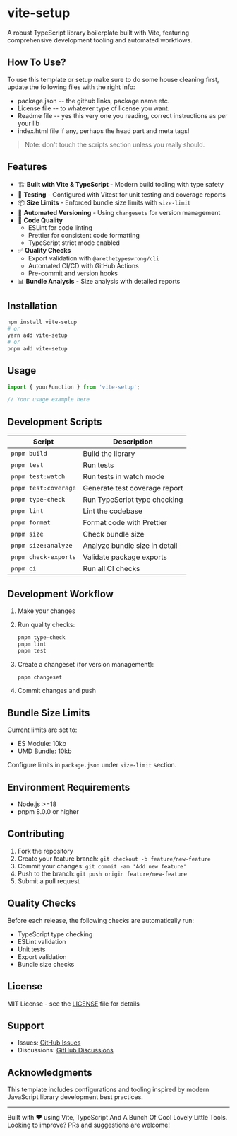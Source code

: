 # vite-setup

A robust TypeScript library boilerplate built with Vite, featuring comprehensive development tooling and automated workflows.

## How To Use?

To use this template or setup make sure to do some house cleaning first, update the following files with the right info:

- package.json -- the github links, package name etc.
- License file -- to whatever type of license you want.
- Readme file -- yes this very one you reading, correct instructions as per your lib
- index.html file if any, perhaps the head part and meta tags!

> Note: don't touch the scripts section unless you really should.

## Features

- 🏗️ **Built with Vite & TypeScript** - Modern build tooling with type safety
- 🧪 **Testing** - Configured with Vitest for unit testing and coverage reports
- 📦 **Size Limits** - Enforced bundle size limits with `size-limit`
- 🔄 **Automated Versioning** - Using `changesets` for version management
- 🎨 **Code Quality**
  - ESLint for code linting
  - Prettier for consistent code formatting
  - TypeScript strict mode enabled
- ✅ **Quality Checks**
  - Export validation with `@arethetypeswrong/cli`
  - Automated CI/CD with GitHub Actions
  - Pre-commit and version hooks
- 📊 **Bundle Analysis** - Size analysis with detailed reports

## Installation

```bash
npm install vite-setup
# or
yarn add vite-setup
# or
pnpm add vite-setup
```

## Usage

```typescript
import { yourFunction } from 'vite-setup';

// Your usage example here
```

## Development Scripts

| Script               | Description                   |
| -------------------- | ----------------------------- |
| `pnpm build`         | Build the library             |
| `pnpm test`          | Run tests                     |
| `pnpm test:watch`    | Run tests in watch mode       |
| `pnpm test:coverage` | Generate test coverage report |
| `pnpm type-check`    | Run TypeScript type checking  |
| `pnpm lint`          | Lint the codebase             |
| `pnpm format`        | Format code with Prettier     |
| `pnpm size`          | Check bundle size             |
| `pnpm size:analyze`  | Analyze bundle size in detail |
| `pnpm check-exports` | Validate package exports      |
| `pnpm ci`            | Run all CI checks             |

## Development Workflow

1. Make your changes
2. Run quality checks:

   ```bash
   pnpm type-check
   pnpm lint
   pnpm test
   ```

3. Create a changeset (for version management):

   ```bash
   pnpm changeset
   ```

4. Commit changes and push

## Bundle Size Limits

Current limits are set to:

- ES Module: 10kb
- UMD Bundle: 10kb

Configure limits in `package.json` under `size-limit` section.

## Environment Requirements

- Node.js >=18
- pnpm 8.0.0 or higher

## Contributing

1. Fork the repository
2. Create your feature branch: `git checkout -b feature/new-feature`
3. Commit your changes: `git commit -am 'Add new feature'`
4. Push to the branch: `git push origin feature/new-feature`
5. Submit a pull request

## Quality Checks

Before each release, the following checks are automatically run:

- TypeScript type checking
- ESLint validation
- Unit tests
- Export validation
- Bundle size checks

## License

MIT License - see the [LICENSE](LICENSE) file for details

## Support

- Issues: [GitHub Issues](https://github.com/yourusername/vite-setup/issues)
- Discussions: [GitHub Discussions](https://github.com/yourusername/vite-setup/discussions)

## Acknowledgments

This template includes configurations and tooling inspired by modern JavaScript library development best practices.

---

Built with ❤️ using Vite, TypeScript And A Bunch Of Cool Lovely Little Tools. Looking to improve? PRs and suggestions are welcome!
